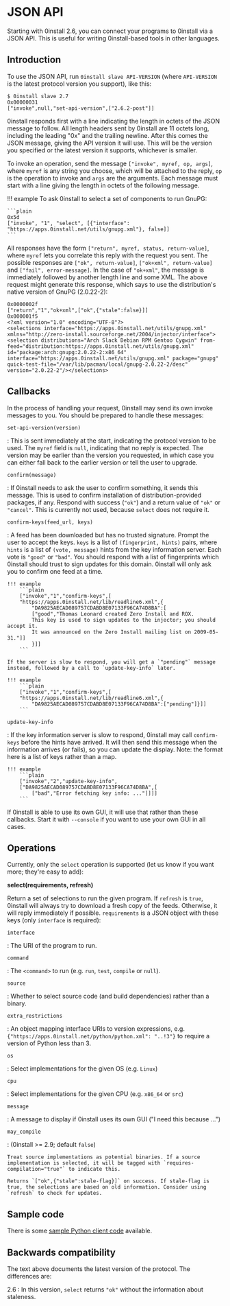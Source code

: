 # JSON API

Starting with 0install 2.6, you can connect your programs to 0install via a JSON API. This is useful for writing 0install-based tools in other languages.

## Introduction

To use the JSON API, run `0install slave API-VERSION` (where `API-VERSION` is the latest protocol version you support), like this:

```shell
$ 0install slave 2.7
0x00000031
["invoke",null,"set-api-version",["2.6.2-post"]]
```

0install responds first with a line indicating the length in octets of the JSON message to follow. All length headers sent by 0install are 11 octets long, including the leading "0x" and the trailing newline. After this comes the JSON message, giving the API version it will use. This will be the version you specified or the latest version it supports, whichever is smaller.

To invoke an operation, send the message `["invoke", myref, op, args]`, where `myref` is any string you choose, which will be attached to the reply, `op` is the operation to invoke and `args` are the arguments. Each message must start with a line giving the length in octets of the following message.

!!! example
    To ask 0install to select a set of components to run GnuPG:

    ```plain
    0x5d
    ["invoke", "1", "select", [{"interface": "https://apps.0install.net/utils/gnupg.xml"}, false]]
    ```

All responses have the form `["return", myref, status, return-value]`, where `myref` lets you correlate this reply with the request you sent. The possible responses are `["ok", return-value]`, `["ok+xml", return-value]` and `["fail", error-message]`. In the case of `"ok+xml"`, the message is immediately followed by another length line and some XML. The above request might generate this response, which says to use the distribution's native version of GnuPG (2.0.22-2):

```plain
0x0000002f
["return","1","ok+xml",["ok",{"stale":false}]]
0x000001f5
<?xml version="1.0" encoding="UTF-8"?>
<selections interface="https://apps.0install.net/utils/gnupg.xml" xmlns="http://zero-install.sourceforge.net/2004/injector/interface"><selection distributions="Arch Slack Debian RPM Gentoo Cygwin" from-feed="distribution:https://apps.0install.net/utils/gnupg.xml" id="package:arch:gnupg:2.0.22-2:x86_64" interface="https://apps.0install.net/utils/gnupg.xml" package="gnupg" quick-test-file="/var/lib/pacman/local/gnupg-2.0.22-2/desc" version="2.0.22-2"/></selections>
```

## Callbacks

In the process of handling your request, 0install may send its own invoke messages to you. You should be prepared to handle these messages:

`set-api-version(version)`

:     This is sent immediately at the start, indicating the protocol version to be used. The `myref` field is `null`, indicating that no reply is expected. The version may be earlier than the version you requested, in which case you can either fall back to the earlier version or tell the user to upgrade.

`confirm(message)`

:   If 0install needs to ask the user to confirm something, it sends this message. This is used to confirm installation of distribution-provided packages, if any. Respond with success (`"ok"`) and a return value of `"ok"` or `"cancel"`. This is currently not used, because `select` does not require it.

`confirm-keys(feed_url, keys)`

:   A feed has been downloaded but has no trusted signature. Prompt the user to accept the keys. `keys` is a list of `(fingerprint, hints)` pairs, where `hints` is a list of `(vote, message)` hints from the key information server. Each vote is `"good"` or `"bad"`. You should respond with a list of fingerprints which 0install should trust to sign updates for this domain. 0install will only ask you to confirm one feed at a time.

    !!! example
        ```plain
        ["invoke","1","confirm-keys",[
        "https://apps.0install.net/lib/readline6.xml",{
            "DA9825AECAD089757CDABD8E07133F96CA74D8BA":[
            ["good","Thomas Leonard created Zero Install and ROX.
            This key is used to sign updates to the injector; you should accept it.
            It was announced on the Zero Install mailing list on 2009-05-31."]]
            }]]
        ```

    If the server is slow to respond, you will get a `"pending"` message instead, followed by a call to `update-key-info` later.

    !!! example
        ```plain
        ["invoke","1","confirm-keys",[
        "https://apps.0install.net/lib/readline6.xml",{
            "DA9825AECAD089757CDABD8E07133F96CA74D8BA":["pending"]}]]
        ```

`update-key-info`

:   If the key information server is slow to respond, 0install may call `confirm-keys` before the hints have arrived. It will then send this message when the information arrives (or fails), so you can update the display. Note: the format here is a list of keys rather than a map.

    !!! example
        ```plain
        ["invoke","2","update-key-info",
        ["DA9825AECAD089757CDABD8E07133F96CA74D8BA",[
            ["bad","Error fetching key info: ..."]]]]
        ```

If 0install is able to use its own GUI, it will use that rather than these callbacks. Start it with `--console` if you want to use your own GUI in all cases.

## Operations

Currently, only the `select` operation is supported (let us know if you want more; they're easy to add):

**select(requirements, refresh)**

Return a set of selections to run the given program. If `refresh` is `true`, 0install will always try to download a fresh copy of the feeds. Otherwise, it will reply immediately if possible. `requirements` is a JSON object with these keys (only `interface` is required):

`interface`

:   The URI of the program to run.

`command`

:   The `<command>` to run (e.g. `run`, `test`, `compile` or `null`).

`source`

:   Whether to select source code (and build dependencies) rather than a binary.

`extra_restrictions`

:   An object mapping interface URIs to version expressions, e.g. `{"https://apps.0install.net/python/python.xml": "..!3"}` to require a version of Python less than 3.

`os`

:   Select implementations for the given OS (e.g. `Linux`)

`cpu`

:   Select implementations for the given CPU (e.g. `x86_64` or `src`)

`message`

:   A message to display if 0install uses its own GUI ("I need this because ...")

`may_compile`

:   (0install >= 2.9; default `false`)

    Treat source implementations as potential binaries. If a source implementation is selected, it will be tagged with `requires-compilation="true"` to indicate this.

    Returns `["ok",{"stale":stale-flag}]` on success. If stale-flag is true, the selections are based on old information. Consider using `refresh` to check for updates.

## Sample code

There is some [sample Python client code](https://github.com/0install/0install/blob/master/ocaml/sample_client.py) available.

## Backwards compatibility

The text above documents the latest version of the protocol. The differences are:

2.6
: In this version, `select` returns `"ok"` without the information about staleness.
